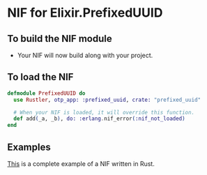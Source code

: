# NIF for Elixir.PrefixedUUID

## To build the NIF module

- Your NIF will now build along with your project.

## To load the NIF

```elixir
defmodule PrefixedUUID do
  use Rustler, otp_app: :prefixed_uuid, crate: "prefixed_uuid"

  # When your NIF is loaded, it will override this function.
  def add(_a, _b), do: :erlang.nif_error(:nif_not_loaded)
end
```

## Examples

[This](https://github.com/rusterlium/NifIo) is a complete example of a NIF written in Rust.
